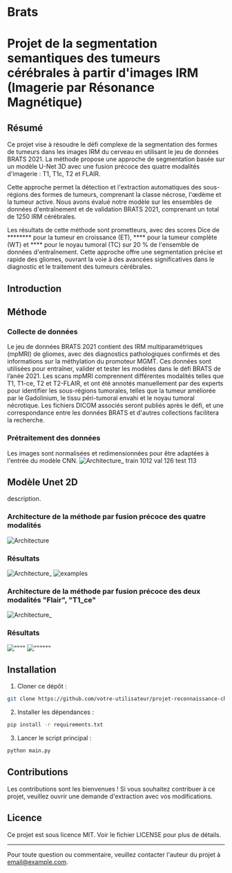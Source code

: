 # Brats
# Projet de la segmentation semantiques des tumeurs cérébrales à partir d'images IRM (Imagerie par Résonance Magnétique)

## Résumé

Ce projet vise à résoudre le défi complexe de la segmentation des formes de tumeurs dans les images IRM du cerveau en utilisant le jeu de données BRATS 2021. La méthode propose une approche de segmentation basée sur un modèle U-Net 3D avec une fusion précoce des quatre modalités d'imagerie : T1, T1c, T2 et FLAIR.

Cette approche permet la détection et l'extraction automatiques des sous-régions des formes de tumeurs, comprenant la classe nécrose, l'œdème et la tumeur active. Nous avons évalué notre modèle sur les ensembles de données d'entraînement et de validation BRATS 2021, comprenant un total de 1250 IRM cérébrales.

Les résultats de cette méthode sont prometteurs, avec des scores Dice de ******** pour la tumeur en croissance (ET), **** pour la tumeur complète (WT) et **** pour le noyau tumoral (TC) sur 20 % de l'ensemble de données d'entraînement. Cette approche offre une segmentation précise et rapide des gliomes, ouvrant la voie à des avancées significatives dans le diagnostic et le traitement des tumeurs cérébrales.

## Introduction



## Méthode

### Collecte de données
Le jeu de données BRATS 2021 contient des IRM multiparamétriques (mpMRI) de gliomes, avec des diagnostics pathologiques confirmés et des informations sur la méthylation du promoteur MGMT. Ces données sont utilisées pour entraîner, valider et tester les modèles dans le défi BRATS de l’anée 2021. Les scans mpMRI comprennent différentes modalités telles que T1, T1-ce, T2 et T2-FLAIR, et ont été annotés manuellement par des experts pour identifier les sous-régions tumorales, telles que la tumeur améliorée par le Gadolinium, le tissu péri-tumoral envahi et le noyau tumoral nécrotique. Les fichiers DICOM associés seront publiés après le défi, et une correspondance entre les données BRATS et d'autres collections facilitera la recherche.


### Prétraitement des données
Les images sont normalisées et redimensionnées pour être adaptées à l'entrée du modèle CNN.
![Architecture_](images/data_distrb_v1.png) 
train 1012
 val 126
test 113


## Modèle Unet 2D
description.
### Architecture de la méthode par fusion précoce des quatre modalités

![Architecture](images/unet2D_4mod.png)
### Résultats 
![Architecture_](images/first_model_curve_train.png)
![examples](images/examples.png)
### Architecture de la méthode par fusion précoce des deux modalités "Flair", "T1_ce"

![Architecture_](images/unet2D_2mod.png) 

### Résultats 
![""""](images/curve_train_mdl2.png)
![""""""](images/examples_m2.png)
## Installation

1. Cloner ce dépôt :

```bash
git clone https://github.com/votre-utilisateur/projet-reconnaissance-chiffres-manuscrits.git
```

2. Installer les dépendances :

```bash
pip install -r requirements.txt
```

3. Lancer le script principal :

```bash
python main.py
```

## Contributions

Les contributions sont les bienvenues ! Si vous souhaitez contribuer à ce projet, veuillez ouvrir une demande d'extraction avec vos modifications.

## Licence

Ce projet est sous licence MIT. Voir le fichier LICENSE pour plus de détails.

---

Pour toute question ou commentaire, veuillez contacter l'auteur du projet à [email@example.com](mailto:email@example.com).
